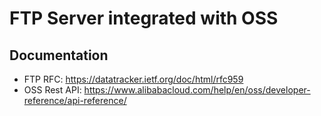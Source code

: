 # FTP Server integrated with OSS
## Documentation
* FTP RFC: https://datatracker.ietf.org/doc/html/rfc959
* OSS Rest API: https://www.alibabacloud.com/help/en/oss/developer-reference/api-reference/

